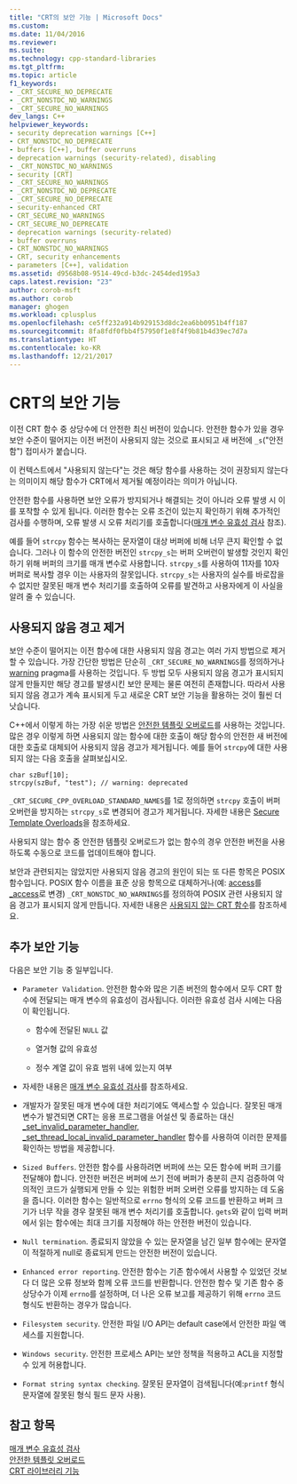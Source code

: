 ```yaml
---
title: "CRT의 보안 기능 | Microsoft Docs"
ms.custom: 
ms.date: 11/04/2016
ms.reviewer: 
ms.suite: 
ms.technology: cpp-standard-libraries
ms.tgt_pltfrm: 
ms.topic: article
f1_keywords:
- _CRT_SECURE_NO_DEPRECATE
- _CRT_NONSTDC_NO_WARNINGS
- _CRT_SECURE_NO_WARNINGS
dev_langs: C++
helpviewer_keywords:
- security deprecation warnings [C++]
- CRT_NONSTDC_NO_DEPRECATE
- buffers [C++], buffer overruns
- deprecation warnings (security-related), disabling
- _CRT_NONSTDC_NO_WARNINGS
- security [CRT]
- _CRT_SECURE_NO_WARNINGS
- _CRT_NONSTDC_NO_DEPRECATE
- _CRT_SECURE_NO_DEPRECATE
- security-enhanced CRT
- CRT_SECURE_NO_WARNINGS
- CRT_SECURE_NO_DEPRECATE
- deprecation warnings (security-related)
- buffer overruns
- CRT_NONSTDC_NO_WARNINGS
- CRT, security enhancements
- parameters [C++], validation
ms.assetid: d9568b08-9514-49cd-b3dc-2454ded195a3
caps.latest.revision: "23"
author: corob-msft
ms.author: corob
manager: ghogen
ms.workload: cplusplus
ms.openlocfilehash: ce5ff232a914b929153d8dc2ea6bb0951b4ff187
ms.sourcegitcommit: 8fa8fdf0fbb4f57950f1e8f4f9b81b4d39ec7d7a
ms.translationtype: HT
ms.contentlocale: ko-KR
ms.lasthandoff: 12/21/2017
---
```

# <a name="security-features-in-the-crt"></a>CRT의 보안 기능
이전 CRT 함수 중 상당수에 더 안전한 최신 버전이 있습니다. 안전한 함수가 있을 경우 보안 수준이 떨어지는 이전 버전이 사용되지 않는 것으로 표시되고 새 버전에 `_s`("안전함") 접미사가 붙습니다.  
  
 이 컨텍스트에서 "사용되지 않는다"는 것은 해당 함수를 사용하는 것이 권장되지 않는다는 의미이지 해당 함수가 CRT에서 제거될 예정이라는 의미가 아닙니다.  
  
 안전한 함수를 사용하면 보안 오류가 방지되거나 해결되는 것이 아니라 오류 발생 시 이를 포착할 수 있게 됩니다. 이러한 함수는 오류 조건이 있는지 확인하기 위해 추가적인 검사를 수행하며, 오류 발생 시 오류 처리기를 호출합니다([매개 변수 유효성 검사](../c-runtime-library/parameter-validation.md) 참조).  
  
 예를 들어 `strcpy` 함수는 복사하는 문자열이 대상 버퍼에 비해 너무 큰지 확인할 수 없습니다. 그러나 이 함수의 안전한 버전인 `strcpy_s`는 버퍼 오버런이 발생할 것인지 확인하기 위해 버퍼의 크기를 매개 변수로 사용합니다. `strcpy_s`를 사용하여 11자를 10자 버퍼로 복사할 경우 이는 사용자의 잘못입니다. `strcpy_s`는 사용자의 실수를 바로잡을 수 없지만 잘못된 매개 변수 처리기를 호출하여 오류를 발견하고 사용자에게 이 사실을 알려 줄 수 있습니다.  
  
## <a name="eliminating-deprecation-warnings"></a>사용되지 않음 경고 제거  
 보안 수준이 떨어지는 이전 함수에 대한 사용되지 않음 경고는 여러 가지 방법으로 제거할 수 있습니다. 가장 간단한 방법은 단순히 `_CRT_SECURE_NO_WARNINGS`를 정의하거나 [warning](../preprocessor/warning.md) pragma를 사용하는 것입니다. 두 방법 모두 사용되지 않음 경고가 표시되지 않게 만들지만 해당 경고를 발생시킨 보안 문제는 물론 여전히 존재합니다. 따라서 사용되지 않음 경고가 계속 표시되게 두고 새로운 CRT 보안 기능을 활용하는 것이 훨씬 더 낫습니다.  
  
 C++에서 이렇게 하는 가장 쉬운 방법은 [안전한 템플릿 오버로드](../c-runtime-library/secure-template-overloads.md)를 사용하는 것입니다. 많은 경우 이렇게 하면 사용되지 않는 함수에 대한 호출이 해당 함수의 안전한 새 버전에 대한 호출로 대체되어 사용되지 않음 경고가 제거됩니다. 예를 들어 `strcpy`에 대한 사용되지 않는 다음 호출을 살펴보십시오.  
  
```  
char szBuf[10];   
strcpy(szBuf, "test"); // warning: deprecated   
```  
  
 `_CRT_SECURE_CPP_OVERLOAD_STANDARD_NAMES`를 1로 정의하면 `strcpy` 호출이 버퍼 오버런을 방지하는 `strcpy_s`로 변경되어 경고가 제거됩니다. 자세한 내용은 [Secure Template Overloads](../c-runtime-library/secure-template-overloads.md)을 참조하세요.  
  
 사용되지 않는 함수 중 안전한 템플릿 오버로드가 없는 함수의 경우 안전한 버전을 사용하도록 수동으로 코드를 업데이트해야 합니다.  
  
 보안과 관련되지는 않았지만 사용되지 않음 경고의 원인이 되는 또 다른 항목은 POSIX 함수입니다. POSIX 함수 이름을 표준 상응 항목으로 대체하거나(예: [access](../c-runtime-library/reference/access-crt.md)를 [_access](../c-runtime-library/reference/access-waccess.md)로 변경) `_CRT_NONSTDC_NO_WARNINGS`를 정의하여 POSIX 관련 사용되지 않음 경고가 표시되지 않게 만듭니다. 자세한 내용은 [사용되지 않는 CRT 함수](http://msdn.microsoft.com/en-us/7e259932-c6c8-4c1a-9637-639e591681a5)를 참조하세요.  
  
## <a name="additional-security-features"></a>추가 보안 기능  
 다음은 보안 기능 중 일부입니다.  
  
-   `Parameter Validation`. 안전한 함수와 많은 기존 버전의 함수에서 모두 CRT 함수에 전달되는 매개 변수의 유효성이 검사됩니다. 이러한 유효성 검사 시에는 다음이 확인됩니다.  
  
    -   함수에 전달된 `NULL` 값  
  
    -   열거형 값의 유효성  
  
    -   정수 계열 값이 유효 범위 내에 있는지 여부  
  
-   자세한 내용은 [매개 변수 유효성 검사](../c-runtime-library/parameter-validation.md)를 참조하세요.  
  
-   개발자가 잘못된 매개 변수에 대한 처리기에도 액세스할 수 있습니다. 잘못된 매개 변수가 발견되면 CRT는 응용 프로그램을 어설션 및 종료하는 대신 [_set_invalid_parameter_handler, _set_thread_local_invalid_parameter_handler](../c-runtime-library/reference/set-invalid-parameter-handler-set-thread-local-invalid-parameter-handler.md) 함수를 사용하여 이러한 문제를 확인하는 방법을 제공합니다.  
  
-   `Sized Buffers`. 안전한 함수를 사용하려면 버퍼에 쓰는 모든 함수에 버퍼 크기를 전달해야 합니다. 안전한 버전은 버퍼에 쓰기 전에 버퍼가 충분히 큰지 검증하여 악의적인 코드가 실행되게 만들 수 있는 위험한 버퍼 오버런 오류를 방지하는 데 도움을 줍니다. 이러한 함수는 일반적으로 `errno` 형식의 오류 코드를 반환하고 버퍼 크기가 너무 작을 경우 잘못된 매개 변수 처리기를 호출합니다. `gets`와 같이 입력 버퍼에서 읽는 함수에는 최대 크기를 지정해야 하는 안전한 버전이 있습니다.  
  
-   `Null termination`. 종료되지 않았을 수 있는 문자열을 남긴 일부 함수에는 문자열이 적절하게 null로 종료되게 만드는 안전한 버전이 있습니다.  
  
-   `Enhanced error reporting`. 안전한 함수는 기존 함수에서 사용할 수 있었던 것보다 더 많은 오류 정보와 함께 오류 코드를 반환합니다. 안전한 함수 및 기존 함수 중 상당수가 이제 `errno`를 설정하며, 더 나은 오류 보고를 제공하기 위해 `errno` 코드 형식도 반환하는 경우가 많습니다.  
  
-   `Filesystem security`. 안전한 파일 I/O API는 default case에서 안전한 파일 액세스를 지원합니다.  
  
-   `Windows security`. 안전한 프로세스 API는 보안 정책을 적용하고 ACL을 지정할 수 있게 허용합니다.  
  
-   `Format string syntax checking`. 잘못된 문자열이 검색됩니다(예:`printf` 형식 문자열에 잘못된 형식 필드 문자 사용).  
  
## <a name="see-also"></a>참고 항목  
 [매개 변수 유효성 검사](../c-runtime-library/parameter-validation.md)   
 [안전한 템플릿 오버로드](../c-runtime-library/secure-template-overloads.md)   
 [CRT 라이브러리 기능](../c-runtime-library/crt-library-features.md)
